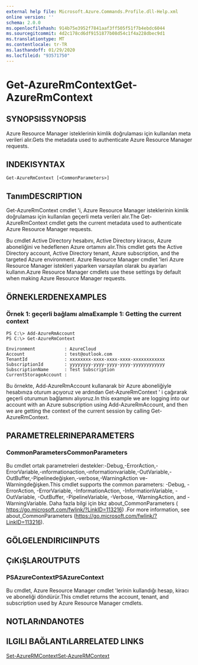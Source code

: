 ```yaml
---
external help file: Microsoft.Azure.Commands.Profile.dll-Help.xml
online version: ''
schema: 2.0.0
ms.openlocfilehash: 914b75e3952f7841aaf3ff505f51f7b4ebdc6044
ms.sourcegitcommit: 4d2c178cd6df9151877b08d54c1f4a228dbec9d1
ms.translationtype: MT
ms.contentlocale: tr-TR
ms.lasthandoff: 01/29/2020
ms.locfileid: "93571750"
---
```

# <span data-ttu-id="df864-101">Get-AzureRmContext</span><span class="sxs-lookup"><span data-stu-id="df864-101">Get-AzureRmContext</span></span>

## <span data-ttu-id="df864-102">SYNOPSIS</span><span class="sxs-lookup"><span data-stu-id="df864-102">SYNOPSIS</span></span>
<span data-ttu-id="df864-103">Azure Resource Manager isteklerinin kimlik doğrulaması için kullanılan meta verileri alır.</span><span class="sxs-lookup"><span data-stu-id="df864-103">Gets the metadata used to authenticate Azure Resource Manager requests.</span></span>

## <span data-ttu-id="df864-104">INDEKI</span><span class="sxs-lookup"><span data-stu-id="df864-104">SYNTAX</span></span>

```
Get-AzureRmContext [<CommonParameters>]
```

## <span data-ttu-id="df864-105">Tanım</span><span class="sxs-lookup"><span data-stu-id="df864-105">DESCRIPTION</span></span>
<span data-ttu-id="df864-106">Get-AzureRmContext cmdlet 'i, Azure Resource Manager isteklerinin kimlik doğrulaması için kullanılan geçerli meta verileri alır.</span><span class="sxs-lookup"><span data-stu-id="df864-106">The Get-AzureRmContext cmdlet gets the current metadata used to authenticate Azure Resource Manager requests.</span></span>

<span data-ttu-id="df864-107">Bu cmdlet Active Directory hesabını, Active Directory kiracısı, Azure aboneliğini ve hedeflenen Azure ortamını alır.</span><span class="sxs-lookup"><span data-stu-id="df864-107">This cmdlet gets the Active Directory account, Active Directory tenant, Azure subscription, and the targeted Azure environment.</span></span>
<span data-ttu-id="df864-108">Azure Resource Manager cmdlet 'leri Azure Resource Manager istekleri yaparken varsayılan olarak bu ayarları kullanın.</span><span class="sxs-lookup"><span data-stu-id="df864-108">Azure Resource Manager cmdlets use these settings by default when making Azure Resource Manager requests.</span></span>

## <span data-ttu-id="df864-109">ÖRNEKLERDEN</span><span class="sxs-lookup"><span data-stu-id="df864-109">EXAMPLES</span></span>

### <span data-ttu-id="df864-110">Örnek 1: geçerli bağlamı alma</span><span class="sxs-lookup"><span data-stu-id="df864-110">Example 1: Getting the current context</span></span>
```
PS C:\> Add-AzureRmAccount
PS C:\> Get-AzureRmContext

Environment           : AzureCloud
Account               : test@outlook.com
TenantId              : xxxxxxxx-xxxx-xxxx-xxxx-xxxxxxxxxxxx
SubscriptionId        : yyyyyyyy-yyyy-yyyy-yyyy-yyyyyyyyyyyy
SubscriptionName      : Test Subscription
CurrentStorageAccount :
```

<span data-ttu-id="df864-111">Bu örnekte, Add-AzureRmAccount kullanarak bir Azure aboneliğiyle hesabınıza oturum açıyoruz ve ardından Get-AzureRmContext ' i çağırarak geçerli oturumun bağlamını alıyoruz.</span><span class="sxs-lookup"><span data-stu-id="df864-111">In this example we are logging into our account with an Azure subscription using Add-AzureRmAccount, and then we are getting the context of the current session by calling Get-AzureRmContext.</span></span>

## <span data-ttu-id="df864-112">PARAMETRELERINE</span><span class="sxs-lookup"><span data-stu-id="df864-112">PARAMETERS</span></span>

### <span data-ttu-id="df864-113">CommonParameters</span><span class="sxs-lookup"><span data-stu-id="df864-113">CommonParameters</span></span>
<span data-ttu-id="df864-114">Bu cmdlet ortak parametreleri destekler:-Debug,-ErrorAction,-ErrorVariable,-ınformationaction,-ınformationvariable,-OutVariable,-OutBuffer,-Pipelinedeğişken,-verbose,-WarningAction ve-Warningdeğişken.</span><span class="sxs-lookup"><span data-stu-id="df864-114">This cmdlet supports the common parameters: -Debug, -ErrorAction, -ErrorVariable, -InformationAction, -InformationVariable, -OutVariable, -OutBuffer, -PipelineVariable, -Verbose, -WarningAction, and -WarningVariable.</span></span> <span data-ttu-id="df864-115">Daha fazla bilgi için bkz about_CommonParameters ( https://go.microsoft.com/fwlink/?LinkID=113216) .</span><span class="sxs-lookup"><span data-stu-id="df864-115">For more information, see about_CommonParameters (https://go.microsoft.com/fwlink/?LinkID=113216).</span></span>

## <span data-ttu-id="df864-116">GÖLGELENDIRICI</span><span class="sxs-lookup"><span data-stu-id="df864-116">INPUTS</span></span>

## <span data-ttu-id="df864-117">ÇıKıŞLAR</span><span class="sxs-lookup"><span data-stu-id="df864-117">OUTPUTS</span></span>

### <span data-ttu-id="df864-118">PSAzureContext</span><span class="sxs-lookup"><span data-stu-id="df864-118">PSAzureContext</span></span>
<span data-ttu-id="df864-119">Bu cmdlet, Azure Resource Manager cmdlet 'lerinin kullandığı hesap, kiracı ve aboneliği döndürür.</span><span class="sxs-lookup"><span data-stu-id="df864-119">This cmdlet returns the account, tenant, and subscription used by Azure Resource Manager cmdlets.</span></span>

## <span data-ttu-id="df864-120">NOTLARıNDA</span><span class="sxs-lookup"><span data-stu-id="df864-120">NOTES</span></span>

## <span data-ttu-id="df864-121">ILGILI BAĞLANTıLAR</span><span class="sxs-lookup"><span data-stu-id="df864-121">RELATED LINKS</span></span>

[<span data-ttu-id="df864-122">Set-AzureRMContext</span><span class="sxs-lookup"><span data-stu-id="df864-122">Set-AzureRMContext</span></span>]()


